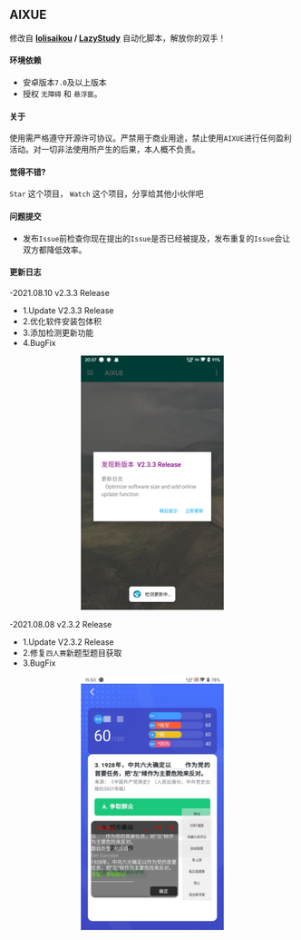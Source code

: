 ## AIXUE

修改自 **[lolisaikou](https://github.com/lolisaikou) / [LazyStudy](https://github.com/lolisaikou/LazyStudy)** 自动化脚本，解放你的双手！

####  环境依赖

- 安卓版本`7.0`及以上版本
- 授权 `无障碍` 和 `悬浮窗`。

#### 关于

使用需严格遵守开源许可协议。严禁用于商业用途，禁止使用`AIXUE`进行任何盈利活动。对一切非法使用所产生的后果，本人概不负责。

#### 觉得不错? 

`Star` 这个项目， `Watch` 这个项目，分享给其他小伙伴吧

#### 问题提交

- 发布`Issue`前检查你现在提出的`Issue`是否已经被提及，发布重复的`Issue`会让双方都降低效率。

#### 更新日志

-2021.08.10 v2.3.3 Release

* 1.Update V2.3.3 Release
* 2.优化软件安装包体积
* 3.添加检测更新功能
* 4.BugFix

<div align="center">
<img src="/uploads/images/20210810204438.png" height="30%" width ="50%" />
</div>

-2021.08.08 v2.3.2 Release

* 1.Update V2.3.2 Release
* 2.修复`四人赛`新题型题目获取
* 3.BugFix

<div align="center">
<img src="/uploads/images/20210808160557.jpg" height="30%" width ="50%" />
</div>
